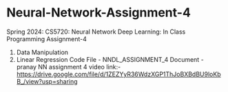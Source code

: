 # Neural-Network-Assignment-4
Spring 2024: CS5720: Neural Network Deep Learning: In Class Programming Assignment-4
1. Data Manipulation
2. Linear Regression
Code File - NNDL_ASSIGNMENT_4
Document - pranay NN assignment 4
video link:- https://drive.google.com/file/d/1ZEZYyR36WdzXGP1ThJoBXBdBU9loKbB_/view?usp=sharing
